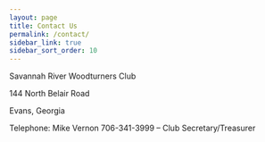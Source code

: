 ```yaml
---
layout: page
title: Contact Us
permalink: /contact/
sidebar_link: true
sidebar_sort_order: 10
---
```


Savannah River Woodturners Club

144 North Belair Road

Evans, Georgia

Telephone:
Mike Vernon 706-341-3999 – Club Secretary/Treasurer
